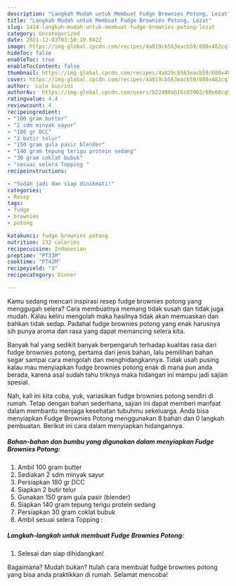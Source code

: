 ```yaml
---
description: "Langkah Mudah untuk Membuat Fudge Brownies Potong, Lezat"
title: "Langkah Mudah untuk Membuat Fudge Brownies Potong, Lezat"
slug: 1414-langkah-mudah-untuk-membuat-fudge-brownies-potong-lezat
category: Uncategorized
date: 2021-12-03T03:50:19.042Z
image: https://img-global.cpcdn.com/recipes/4a819cb563eacb59/680x482cq70/fudge-brownies-potong-foto-resep-utama.jpg
hideToc: false
enableToc: true
enableTocContent: false
thumbnail: https://img-global.cpcdn.com/recipes/4a819cb563eacb59/680x482cq70/fudge-brownies-potong-foto-resep-utama.jpg
cover: https://img-global.cpcdn.com/recipes/4a819cb563eacb59/680x482cq70/fudge-brownies-potong-foto-resep-utama.jpg
author:  Lulu Gusrini
authorAv:  https://img-global.cpcdn.com/users/b22408ab16c05902/60x60cq50/avatar.jpg
ratingvalue: 4.4
reviewcount: 4
recipeingredient:
- "100 gram butter"
- "2 sdm minyak sayur"
- "180 gr DCC"
- "2 butir telur"
- "150 gram gula pasir blender"
- "140 gram tepung terigu protein sedang"
- "30 gram coklat bubuk"
- "sesuai selera Topping "
recipeinstructions:

- "Sudah jadi dan siap dinikmati!"
categories:
- Resep
tags:
- fudge
- brownies
- potong

katakunci: fudge brownies potong 
nutrition: 232 calories
recipecuisine: Indonesian
preptime: "PT33M"
cooktime: "PT42M"
recipeyield: "3"
recipecategory: Dinner

---
```



Kamu sedang mencari inspirasi resep fudge brownies potong yang menggugah selera? Cara membuatnya memang tidak susah dan tidak juga mudah. Kalau keliru mengolah maka hasilnya tidak akan memuaskan dan bahkan tidak sedap. Padahal fudge brownies potong yang enak harusnya sih punya aroma dan rasa yang dapat memancing selera kita.




Banyak hal yang sedikit banyak berpengaruh terhadap kualitas rasa dari fudge brownies potong, pertama dari jenis bahan, lalu pemilihan bahan segar sampai cara mengolah dan menghidangkannya. Tidak usah pusing kalau mau menyiapkan fudge brownies potong enak di mana pun anda berada, karena asal sudah tahu triknya maka hidangan ini mampu jadi sajian spesial.


Nah, kali ini kita coba, yuk, variasikan fudge brownies potong sendiri di rumah. Tetap dengan bahan sederhana, sajian ini dapat memberi manfaat dalam membantu menjaga kesehatan tubuhmu sekeluarga. Anda bisa menyiapkan Fudge Brownies Potong menggunakan 8 bahan dan 0 langkah pembuatan. Berikut ini cara dalam menyiapkan hidangannya.

<!--inarticleads1-->

##### Bahan-bahan dan bumbu yang digunakan dalam menyiapkan Fudge Brownies Potong:

1. Ambil 100 gram butter
1. Sediakan 2 sdm minyak sayur
1. Persiapkan 180 gr DCC
1. Siapkan 2 butir telur
1. Gunakan 150 gram gula pasir (blender)
1. Siapkan 140 gram tepung terigu protein sedang
1. Persiapkan 30 gram coklat bubuk
1. Ambil sesuai selera Topping :




<!--inarticleads2-->

##### Langkah-langkah untuk membuat Fudge Brownies Potong:


1. Selesai dan siap dihidangkan!



Bagaimana? Mudah bukan? Itulah cara membuat fudge brownies potong yang bisa anda praktikkan di rumah. Selamat mencoba!
